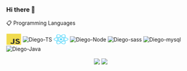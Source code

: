 ### Hi there 👋

<!--
**frst157/frst157** is a ✨ _special_ ✨ repository because its `README.md` (this file) appears on your GitHub profile.

Here are some ideas to get you started:

- 🔭 I’m currently working on ...
- 🌱 I’m currently learning ...
- 👯 I’m looking to collaborate on ...
- 🤔 I’m looking for help with ...
- 💬 Ask me about ...
- 📫 How to reach me: ...
- 😄 Pronouns: ...
- ⚡ Fun fact: ...
-->
📋 Programming Languages
<div styles="display: inline-block;">
<img align="center" alt="Diego-Js" height="30" width="40" src="https://raw.githubusercontent.com/devicons/devicon/master/icons/javascript/javascript-original.svg">
<img align="center" alt="Diego-TS" height="30" width="40" src="https://cdn.jsdelivr.net/gh/devicons/devicon/icons/typescript/typescript-original.svg" />
<img align="center" alt="Diego-React" height="30" width="40" src="https://raw.githubusercontent.com/devicons/devicon/master/icons/react/react-original.svg">
<img align="center" alt="Diego-Node" height="30" width="40" src="https://cdn.jsdelivr.net/gh/devicons/devicon/icons/nodejs/nodejs-original-wordmark.svg" />
<img align="center" alt="Diego-sass" height="30" width="40" src="https://cdn.jsdelivr.net/gh/devicons/devicon/icons/sass/sass-original.svg" />
<img align="center" alt="Diego-mysql" height="30" width="40" src="https://cdn.jsdelivr.net/gh/devicons/devicon/icons/mysql/mysql-original.svg" />
  <img align="center" alt="Diego-Java" height="30" width="40" src="https://cdn.jsdelivr.net/gh/devicons/devicon/icons/java/java-original.svg" />
<br/>
<br/>
<div align="center">
<img height="180em" src="https://github-readme-stats.vercel.app/api?username=DiegoPlaninscheck&show_icons=true&include_all_commits=true&count_private=true" />
<img height="180em" src="https://github-readme-stats.vercel.app/api/top-langs/?username=DiegoPlaninscheck&layout=compact&langs_count=10&count_private=true" />
</div>
